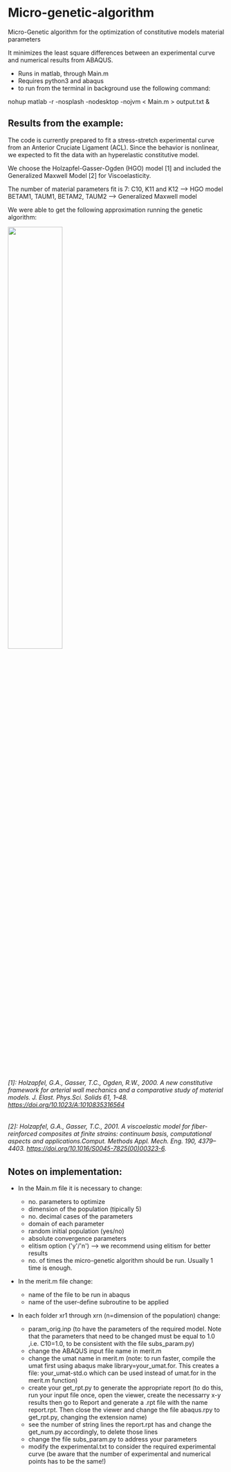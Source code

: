 # Micro-genetic-algorithm

Micro-Genetic algorithm for the optimization of constitutive models material parameters

It minimizes the least square differences between an experimental curve
and numerical results from ABAQUS.

- Runs in matlab, through Main.m
- Requires python3 and abaqus
- to run from the terminal in background use the following command:

 nohup matlab -r -nosplash -nodesktop -nojvm < Main.m > output.txt &



## **Results from the example:**

The code is currently prepared to fit a stress-stretch experimental curve from an Anterior Cruciate Ligament (ACL).
Since the behavior is nonlinear, we expected to fit the data with an hyperelastic constitutive model.

We choose the Holzapfel-Gasser-Ogden (HGO) model [1] and included the Generalized Maxwell Model [2] for Viscoelasticity.

The number of material parameters fit is 7:
C10, K11 and K12 --> HGO model
BETAM1, TAUM1, BETAM2, TAUM2 --> Generalized Maxwell model

We were able to get the following approximation running the genetic algorithm:

<img src="[https://your-image-url.type](https://user-images.githubusercontent.com/95075305/170549693-94168824-1c3a-4949-9a72-37bbc4d51149.png)" width="50%" height="50%">



###### [1]: Holzapfel, G.A., Gasser, T.C., Ogden, R.W., 2000. A new constitutive framework for arterial wall mechanics and a comparative study of material models. J. Elast. Phys.Sci. Solids 61, 1–48. https://doi.org/10.1023/A:1010835316564 
###### [2]: Holzapfel, G.A., Gasser, T.C., 2001. A viscoelastic model for fiber-reinforced composites at finite strains: continuum basis, computational aspects and applications.Comput. Methods Appl. Mech. Eng. 190, 4379–4403. https://doi.org/10.1016/S0045-7825(00)00323-6.


## **Notes on implementation:**

- In the Main.m file it is necessary to change:
    - no. parameters to optimize
    - dimension of the population (tipically 5)
    - no. decimal cases of the parameters
    - domain of each parameter
    - random initial population (yes/no)
    - absolute convergence parameters
    - elitism option ('y'/'n') --> we recommend using elitism for better results
    - no. of times the micro-genetic algorithm should be run. Usually 1 time is enough.

- In the merit.m file change:
    - name of the file to be run in abaqus
    - name of the user-define subroutine to be applied

- In each folder xr1 through xrn (n=dimension of the population) change:
    - param_orig.inp (to have the parameters of the required model. Note that
       the parameters that need to be changed must be equal to 1.0 ,i.e. C10=1.0, to be consistent
       with the file subs_param.py)
    - change the ABAQUS input file name in merit.m
    - change the umat name in merit.m (note: to run faster, compile the umat first using abaqus make library=your_umat.for. This creates a file: your_umat-std.o which can be used instead of umat.for in the merit.m function)
    - create your get_rpt.py to generate the appropriate report (to do this, run your input file once,
      open the viewer, create the necessarry x-y results then go to Report and generate a .rpt file with
      the name report.rpt. Then close the viewer and change the file abaqus.rpy to get_rpt.py, changing
      the extension name)
    - see the number of string lines the report.rpt has and change the get_num.py accordingly, to delete those lines
    - change the file subs_param.py to address your parameters
    - modify the experimental.txt to consider the required experimental curve (be aware that the number of
    experimental and numerical points has to be the same!)
